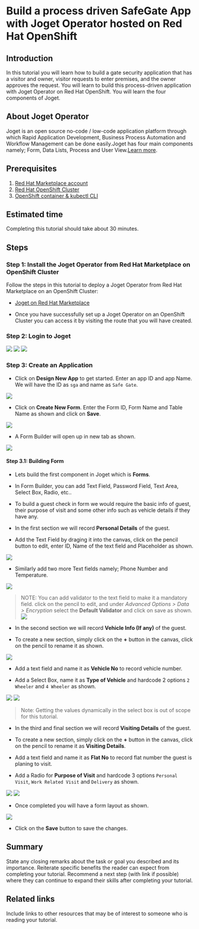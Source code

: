 # Build a process driven SafeGate App with Joget Operator hosted on Red Hat OpenShift

## Introduction

In this tutorial you will learn how to build a gate security application that has a visitor and owner, visitor requests to enter premises, and the owner approves the request. You will learn to build this process-driven application with Joget Operator on Red Hat OpenShift. You will learn the four components of Joget.

## About Joget Operator

Joget is an open source no-code / low-code application platform through which Rapid Application Development, Business Process Automation and Workflow Management can be done easily.Joget has four main components namely; Form, Data Lists, Process and User View.[Learn more](https://marketplace.redhat.com/en-us/products/joget-dx).

## Prerequisites

1. [Red Hat Marketplace account](https://marketplace.redhat.com/en-us/registration/om)
2. [Red Hat OpenShift Cluster](https://cloud.ibm.com/docs/openshift?topic=openshift-getting-started)
3. [OpenShift container & kubectl CLI](https://docs.openshift.com/container-platform/4.5/cli_reference/openshift_cli/getting-started-cli.html)

## Estimated time

Completing this tutorial should take about 30 minutes.

## Steps

### Step 1: Install the Joget Operator from Red Hat Marketplace on OpenShift Cluster

Follow the steps in this tutorial to deploy a Joget Operator from Red Hat Marketplace on an OpenShift Cluster:

- [Joget on Red Hat Marketplace](https://dev.joget.org/community/display/DX7/Joget+on+Red+Hat+Marketplace)

- Once you have successfully set up a Joget Operator on an OpenShift Cluster you can access it by visiting the route that you will have created.

### Step 2: Login to Joget

![](doc/source/images/login.png)
![](doc/source/images/loginadmin.png)
![](doc/source/images/allownotifications.png)

### Step 3: Create an Application

- Click on **Design New App** to get started. Enter an app ID and app Name. We will have the ID as `sga` and name as `Safe Gate`.

![](doc/source/images/createapp.gif)

- Click on **Create New Form**. Enter the Form ID, Form Name and Table Name as shown and click on **Save**.

![](doc/source/images/createNewForm.png)

- A Form Builder will open up in new tab as shown.

![](doc/source/images/formbuilder.png)

#### Step 3.1: Building Form

- Lets build the first component in Joget which is **Forms**. 

- In Form Builder, you can add Text Field, Password Field, Text Area, Select Box, Radio, etc.. 

- To build a guest check in form we would require the basic info of guest, their purpose of visit and some other info such as vehicle details if they have any.

- In the first section we will record **Personal Details** of the guest. 

- Add the Text Field by draging it into the canvas, click on the pencil button to edit, enter ID, Name of the text field and Placeholder as shown.

![](doc/source/images/addtextfield.gif)

- Similarly add two more Text fields namely; Phone Number and Temperature.

![](doc/source/images/threetf.png)

>NOTE: You can add validator to the text field to make it a mandatory field. click on the pencil to edit, and under _Advanced Options > Data > Encryption_ select the **Default Validator** and click on save as shown.
![](doc/source/images/validator.png)

- In the second section we will record **Vehicle Info (If any)** of the guest.

- To create a new section, simply click on the **+** button in the canvas, click on the pencil to rename it as shown.

![](doc/source/images/addsection.gif)

- Add a text field and name it as **Vehicle No** to record vehicle number.

- Add a Select Box, name it as **Type of Vehicle** and hardcode 2 options `2 Wheeler` and `4 Wheeler` as shown.

![](doc/source/images/selectbox1.gif)
![](doc/source/images/selectbox2.png)

>Note: Getting the values dynamically in the select box is out of scope for this tutorial.

- In the third and final section we will record **Visiting Details** of the guest.

- To create a new section, simply click on the **+** button in the canvas, click on the pencil to rename it as **Visiting Details**.

- Add a text field and name it as **Flat No** to record flat number the guest is planing to visit.

- Add a Radio for **Purpose of Visit** and hardcode 3 options `Personal Visit`, `Work Related Visit` and `Delivery` as shown.

![](doc/source/images/addradio.gif)
![](doc/source/images/radio2.png)

- Once completed you will have a form layout as shown.

![](doc/source/images/finalform.png)

- Click on the **Save** button to save the changes.



## Summary
State any closing remarks about the task or goal you described and its importance. Reiterate specific benefits the reader can expect from completing your tutorial. Recommend a next step (with link if possible) where they can continue to expand their skills after completing your tutorial.
## Related links
Include links to other resources that may be of interest to someone who is reading your tutorial.
